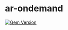 # ar-ondemand

[![Gem Version](https://badge.fury.io/rb/ar-ondemand.svg)](http://badge.fury.io/rb/ar-ondemand)

